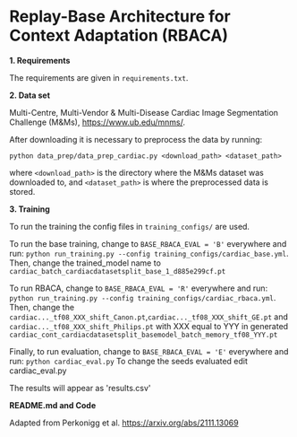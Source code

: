 # Replay-Base Architecture for Context Adaptation (RBACA)

**1. Requirements**

The requirements are given in `requirements.txt`.

**2. Data set**

Multi-Centre, Multi-Vendor & Multi-Disease Cardiac Image Segmentation Challenge (M&Ms), https://www.ub.edu/mnms/.

After downloading it is necessary to preprocess the data by running:

```python data_prep/data_prep_cardiac.py <download_path> <dataset_path>```

where `<download_path>` is the directory where the M&Ms dataset was downloaded to, and `<dataset_path>` is where the preprocessed data is stored.

**3. Training**

To run the training the config files in `training_configs/` are used. 

To run the base training, change to `BASE_RBACA_EVAL = 'B'` everywhere and run:
`python run_training.py --config training_configs/cardiac_base.yml`. Then, change the trained_model name to `cardiac_batch_cardiacdatasetsplit_base_1_d885e299cf.pt`

To run RBACA, change to `BASE_RBACA_EVAL = 'R'` everywhere and run:
`python run_training.py --config training_configs/cardiac_rbaca.yml`. Then, change the `cardiac..._tf08_XXX_shift_Canon.pt`,`cardiac..._tf08_XXX_shift_GE.pt` and `cardiac..._tf08_XXX_shift_Philips.pt` with XXX equal to YYY in generated `cardiac_cont_cardiacdatasetsplit_basemodel_batch_memory_tf08_YYY.pt`

Finally, to run evaluation, change to `BASE_RBACA_EVAL = 'E'` everywhere and run:
`python cardiac_eval.py`
To change the seeds evaluated edit cardiac_eval.py

The results will appear as 'results.csv'

**README.md and Code**

Adapted from Perkonigg et al. https://arxiv.org/abs/2111.13069